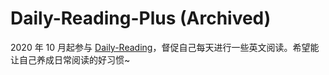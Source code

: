 # Daily-Reading-Plus (Archived)

2020 年 10 月起参与 [Daily-Reading](https://github.com/daily-reading/daily-reading)，督促自己每天进行一些英文阅读。希望能让自己养成日常阅读的好习惯~
